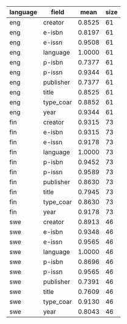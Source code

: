 | language   | field     |   mean |   size |
|------------|-----------|--------|--------|
| eng        | creator   | 0.8525 |     61 |
| eng        | e-isbn    | 0.8197 |     61 |
| eng        | e-issn    | 0.9508 |     61 |
| eng        | language  | 1.0000 |     61 |
| eng        | p-isbn    | 0.7377 |     61 |
| eng        | p-issn    | 0.9344 |     61 |
| eng        | publisher | 0.7377 |     61 |
| eng        | title     | 0.8525 |     61 |
| eng        | type_coar | 0.8852 |     61 |
| eng        | year      | 0.9344 |     61 |
| fin        | creator   | 0.9315 |     73 |
| fin        | e-isbn    | 0.9315 |     73 |
| fin        | e-issn    | 0.9178 |     73 |
| fin        | language  | 1.0000 |     73 |
| fin        | p-isbn    | 0.9452 |     73 |
| fin        | p-issn    | 0.9589 |     73 |
| fin        | publisher | 0.8630 |     73 |
| fin        | title     | 0.7945 |     73 |
| fin        | type_coar | 0.8630 |     73 |
| fin        | year      | 0.9178 |     73 |
| swe        | creator   | 0.8913 |     46 |
| swe        | e-isbn    | 0.9348 |     46 |
| swe        | e-issn    | 0.9565 |     46 |
| swe        | language  | 1.0000 |     46 |
| swe        | p-isbn    | 0.8696 |     46 |
| swe        | p-issn    | 0.9565 |     46 |
| swe        | publisher | 0.7391 |     46 |
| swe        | title     | 0.7609 |     46 |
| swe        | type_coar | 0.9130 |     46 |
| swe        | year      | 0.8043 |     46 |
